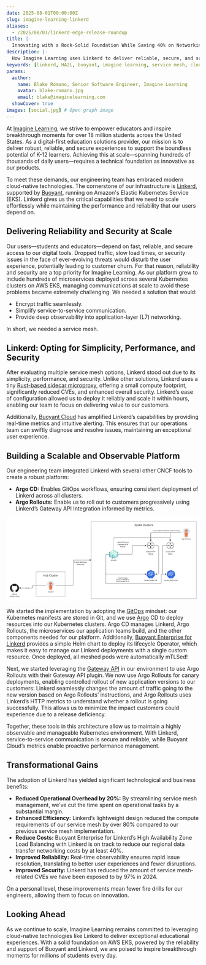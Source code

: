 ```yaml
---
date: 2025-08-01T00:00:00Z
slug: imagine-learning-linkerd
aliases:
  - /2025/08/01/linkerd-edge-release-roundup
title: |-
  Innovating with a Rock-Solid Foundation While Saving 40% on Networking Costs: Imagine Learning's Journey with Linkerd
description: |-
  How Imagine Learning uses Linkerd to deliver reliable, secure, and scalable educational solutions while reducing networking costs by 40%.
keywords: [linkerd, HAZL, buoyant, imagine learning, service mesh, cloud-native]
params:
  author:
    name: Blake Romano, Senior Software Engineer, Imagine Learning
    avatar: blake-romano.jpg
    email: blake@imaginelearning.com
  showCover: true
images: [social.jpg] # Open graph image
---
```


At [Imagine Learning](https://www.imaginelearning.com/), we strive to empower educators and inspire breakthrough moments for over 18 million students across the United States. As a digital-first education solutions provider, our mission is to deliver robust, reliable, and secure experiences to support the boundless potential of K-12 learners. Achieving this at scale—spanning hundreds of thousands of daily users—requires a technical foundation as innovative as our products.

To meet these demands, our engineering team has embraced modern cloud-native technologies. The cornerstone of our infrastructure is [Linkerd](https://linkerd.io/), supported by [Buoyant](https://www.buoyant.io/), running on Amazon's Elastic Kubernetes Service (EKS). Linkerd gives us the critical capabilities that we need to scale effortlessly while maintaining the performance and reliability that our users depend on.

## Delivering Reliability and Security at Scale

Our users—students and educators—depend on fast, reliable, and secure access to our digital tools. Dropped traffic, slow load times, or security issues in the face of ever-evolving threats would disturb the user experience, potentially leading to customer churn. For that reason, reliability and security are a top priority for Imagine Learning. As our platform grew to include hundreds of microservices deployed across several Kubernetes clusters on AWS EKS, managing communications at scale to avoid these problems became extremely challenging. We needed a solution that would:

* Encrypt traffic seamlessly.
* Simplify service-to-service communication.
* Provide deep observability into application-layer (L7) networking.

In short, we needed a service mesh.

## Linkerd: Opting for Simplicity, Performance, and Security

After evaluating multiple service mesh options, Linkerd stood out due to its simplicity, performance, and security. Unlike other solutions, Linkerd uses a tiny [Rust-based sidecar microproxy](/2020/07/23/under-the-hood-of-linkerds-state-of-the-art-rust-proxy-linkerd2-proxy/), offering a small compute footprint, significantly reduced CVEs, and enhanced overall security. Linkerd’s ease of configuration allowed us to deploy it reliably and scale it within hours, enabling our team to focus on delivering value to our customers.

Additionally, [Buoyant Cloud](https://docs.buoyant.io/buoyant-cloud/getting-started/what-data-does-buoyant-cloud-collect/) has amplified Linkerd’s capabilities by providing real-time metrics and intuitive alerting. This ensures that our operations team can swiftly diagnose and resolve issues, maintaining an exceptional user experience.

## Building a Scalable and Observable Platform

Our engineering team integrated Linkerd with several other CNCF tools to create a robust platform:

* **Argo CD:** Enables GitOps workflows, ensuring consistent deployment of Linkerd across all clusters.
* **Argo Rollouts:** Enable us to roll out to customers progressively using Linkerd’s Gateway API Integration informed by metrics.

![Linkerd Architecture](linkerd-architecture.jpg)

We started the implementation by adopting the [GitOps](https://glossary.cncf.io/gitops/) mindset: our Kubernetes manifests are stored in Git, and we use [Argo](https://argoproj.github.io/) CD to deploy resources into our Kubernetes clusters. Argo CD manages Linkerd, Argo Rollouts, the microservices our application teams build, and the other components needed for our platform. Additionally, [Buoyant Enterprise for Linkerd](https://www.buoyant.io/linkerd-enterprise) provides a simple Helm chart to deploy its lifecycle Operator, which makes it easy to manage our Linkerd deployments with a single custom resource. Once deployed, all meshed pods were automatically mTLSed!

Next, we started leveraging the [Gateway API](https://gateway-api.sigs.k8s.io/) in our environment to use Argo Rollouts with their Gateway API plugin. We now use Argo Rollouts for canary deployments, enabling controlled rollout of new application versions to our customers: Linkerd seamlessly changes the amount of traffic going to the new version based on Argo Rollouts’ instructions, and Argo Rollouts uses Linkerd’s HTTP metrics to understand whether a rollout is going successfully. This allows us to minimize the impact customers could experience due to a release deficiency.

Together, these tools in this architecture allow us to maintain a highly observable and manageable Kubernetes environment. With Linkerd, service-to-service communication is secure and reliable, while Buoyant Cloud’s metrics enable proactive performance management.

## Transformational Gains

The adoption of Linkerd has yielded significant technological and business benefits:

* **Reduced Operational Overhead by 20%:** By streamlining service mesh management, we’ve cut the time spent on operational tasks by a substantial margin.
* **Enhanced Efficiency:** Linkerd’s lightweight design reduced the compute requirements of our service mesh by over 80% compared to our previous service mesh implementation.
* **Reduce Costs:** Buoyant Enterprise for Linkerd’s High Availability Zone Load Balancing with Linkerd is on track to reduce our regional data transfer networking costs by at least 40%.
* **Improved Reliability:** Real-time observability ensures rapid issue resolution, translating to better user experiences and fewer disruptions.
* **Improved Security:** Linkerd has reduced the amount of service mesh-related CVEs we have been exposed to by 97% in 2024.

On a personal level, these improvements mean fewer fire drills for our engineers, allowing them to focus on innovation.

## Looking Ahead

As we continue to scale, Imagine Learning remains committed to leveraging cloud-native technologies like Linkerd to deliver exceptional educational experiences. With a solid foundation on AWS EKS, powered by the reliability and support of Buoyant and Linkerd, we are poised to inspire breakthrough moments for millions of students every day.
